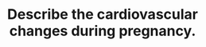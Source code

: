 ---
title: "Describe the cardiovascular changes during pregnancy."
entityType: SAQ
exam: PEX
college: CICM
year: 2013
sitting: B
question: 19
passRate: 15
EC_expectedDomains:
- "Candidates are reminded to read the questions carefully."
- "Changes during (and immediately post) labour and delivery were often overlooked."
EC_extraCredit: []
EC_errorsCommon:
- "Many candidates' answers included respiratory and other systems (e.g. endocrine) when only cardiovascular changes were asked for."
- "Poor candidates lacked detail of the progressive changes through the trimesters."
---